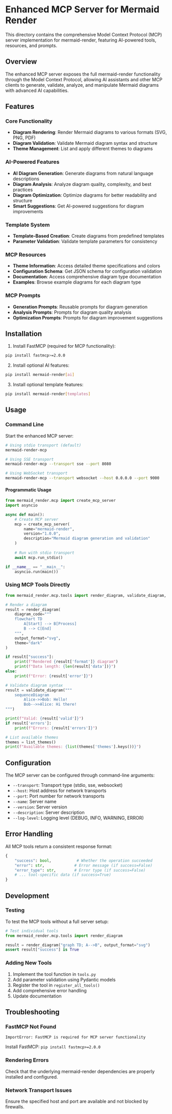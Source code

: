 # Enhanced MCP Server for Mermaid Render

This directory contains the comprehensive Model Context Protocol (MCP) server implementation for mermaid-render, featuring AI-powered tools, resources, and prompts.

## Overview

The enhanced MCP server exposes the full mermaid-render functionality through the Model Context Protocol, allowing AI assistants and other MCP clients to generate, validate, analyze, and manipulate Mermaid diagrams with advanced AI capabilities.

## Features

### Core Functionality
- **Diagram Rendering**: Render Mermaid diagrams to various formats (SVG, PNG, PDF)
- **Diagram Validation**: Validate Mermaid diagram syntax and structure
- **Theme Management**: List and apply different themes to diagrams

### AI-Powered Features
- **AI Diagram Generation**: Generate diagrams from natural language descriptions
- **Diagram Analysis**: Analyze diagram quality, complexity, and best practices
- **Diagram Optimization**: Optimize diagrams for better readability and structure
- **Smart Suggestions**: Get AI-powered suggestions for diagram improvements

### Template System
- **Template-Based Creation**: Create diagrams from predefined templates
- **Parameter Validation**: Validate template parameters for consistency

### MCP Resources
- **Theme Information**: Access detailed theme specifications and colors
- **Configuration Schema**: Get JSON schema for configuration validation
- **Documentation**: Access comprehensive diagram type documentation
- **Examples**: Browse example diagrams for each diagram type

### MCP Prompts
- **Generation Prompts**: Reusable prompts for diagram generation
- **Analysis Prompts**: Prompts for diagram quality analysis
- **Optimization Prompts**: Prompts for diagram improvement suggestions

## Installation

1. Install FastMCP (required for MCP functionality):
```bash
pip install fastmcp>=2.0.0
```

2. Install optional AI features:
```bash
pip install mermaid-render[ai]
```

3. Install optional template features:
```bash
pip install mermaid-render[templates]
```

## Usage

### Command Line

Start the enhanced MCP server:

```bash
# Using stdio transport (default)
mermaid-render-mcp

# Using SSE transport
mermaid-render-mcp --transport sse --port 8080

# Using WebSocket transport
mermaid-render-mcp --transport websocket --host 0.0.0.0 --port 9000
```

#### Programmatic Usage

```python
from mermaid_render.mcp import create_mcp_server
import asyncio

async def main():
    # Create MCP server
    mcp = create_mcp_server(
        name="mermaid-render",
        version="1.0.0",
        description="Mermaid diagram generation and validation"
    )
    
    # Run with stdio transport
    await mcp.run_stdio()

if __name__ == "__main__":
    asyncio.run(main())
```

### Using MCP Tools Directly

```python
from mermaid_render.mcp.tools import render_diagram, validate_diagram, list_themes

# Render a diagram
result = render_diagram(
    diagram_code="""
    flowchart TD
        A[Start] --> B[Process]
        B --> C[End]
    """,
    output_format="svg",
    theme="dark"
)

if result["success"]:
    print(f"Rendered {result['format']} diagram")
    print(f"Data length: {len(result['data'])}")
else:
    print(f"Error: {result['error']}")

# Validate diagram syntax
result = validate_diagram("""
    sequenceDiagram
        Alice->>Bob: Hello!
        Bob-->>Alice: Hi there!
""")

print(f"Valid: {result['valid']}")
if result['errors']:
    print(f"Errors: {result['errors']}")

# List available themes
themes = list_themes()
print(f"Available themes: {list(themes['themes'].keys())}")
```

## Configuration

The MCP server can be configured through command-line arguments:

- `--transport`: Transport type (stdio, sse, websocket)
- `--host`: Host address for network transports
- `--port`: Port number for network transports
- `--name`: Server name
- `--version`: Server version
- `--description`: Server description
- `--log-level`: Logging level (DEBUG, INFO, WARNING, ERROR)

## Error Handling

All MCP tools return a consistent response format:

```python
{
    "success": bool,           # Whether the operation succeeded
    "error": str,             # Error message (if success=False)
    "error_type": str,        # Error type (if success=False)
    # ... tool-specific data (if success=True)
}
```

## Development

### Testing

To test the MCP tools without a full server setup:

```python
# Test individual tools
from mermaid_render.mcp.tools import render_diagram

result = render_diagram("graph TD; A-->B", output_format="svg")
assert result["success"] is True
```

### Adding New Tools

1. Implement the tool function in `tools.py`
2. Add parameter validation using Pydantic models
3. Register the tool in `register_all_tools()`
4. Add comprehensive error handling
5. Update documentation

## Troubleshooting

### FastMCP Not Found
```
ImportError: FastMCP is required for MCP server functionality
```
Install FastMCP: `pip install fastmcp>=2.0.0`

### Rendering Errors
Check that the underlying mermaid-render dependencies are properly installed and configured.

### Network Transport Issues
Ensure the specified host and port are available and not blocked by firewalls.
